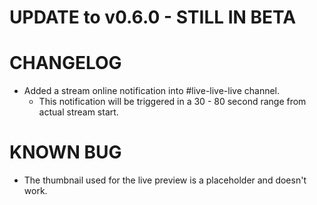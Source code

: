 # UPDATE to v0.6.0 - STILL IN BETA

# CHANGELOG
- Added a stream online notification into #live-live-live channel.
  * This notification will be triggered in a 30 - 80 second range from actual stream start.

# KNOWN BUG
- The thumbnail used for the live preview is a placeholder and doesn't work.